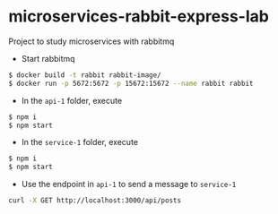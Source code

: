 # microservices-rabbit-express-lab

Project to study microservices with rabbitmq

* Start rabbitmq
```bash
$ docker build -t rabbit rabbit-image/
$ docker run -p 5672:5672 -p 15672:15672 --name rabbit rabbit
```

* In the `api-1` folder, execute
```bash
$ npm i
$ npm start
```

* In the `service-1` folder, execute
```bash
$ npm i
$ npm start
```

* Use the endpoint in `api-1` to send a message to `service-1`
```bash
curl -X GET http://localhost:3000/api/posts
```
